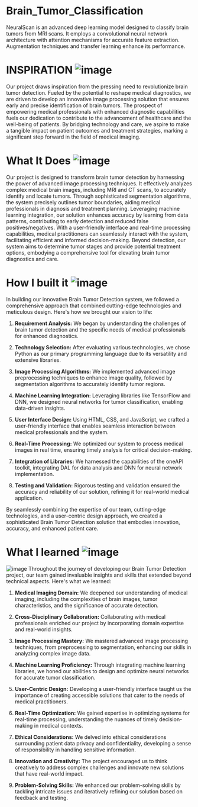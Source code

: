 # Brain_Tumor_Classification
NeuralScan is an advanced deep learning model designed to classify brain tumors from MRI scans. It employs a convolutional neural network architecture with attention mechanisms for accurate feature extraction. Augmentation techniques and transfer learning enhance its performance.

# INSPIRATION ![image](https://user-images.githubusercontent.com/72274851/218500470-ec078b99-0a50-4b06-a2df-c09e47ecc187.png)

Our project draws inspiration from the pressing need to revolutionize brain tumor detection. Fueled by the potential to reshape medical diagnostics, we are driven to develop an innovative image processing solution that ensures early and precise identification of brain tumors. The prospect of empowering medical professionals with enhanced diagnostic capabilities fuels our dedication to contribute to the advancement of healthcare and the well-being of patients. By bridging technology and care, we aspire to make a tangible impact on patient outcomes and treatment strategies, marking a significant step forward in the field of medical imaging.

# What It Does ![image](https://user-images.githubusercontent.com/72274851/218503394-b52dfcc9-0620-4f44-94f5-46a09a5cc970.png)

Our project is designed to transform brain tumor detection by harnessing the power of advanced image processing techniques. It effectively analyzes complex medical brain images, including MRI and CT scans, to accurately identify and locate tumors. Through sophisticated segmentation algorithms, the system precisely outlines tumor boundaries, aiding medical professionals in diagnosis and treatment planning. Leveraging machine learning integration, our solution enhances accuracy by learning from data patterns, contributing to early detection and reduced false positives/negatives. With a user-friendly interface and real-time processing capabilities, medical practitioners can seamlessly interact with the system, facilitating efficient and informed decision-making. Beyond detection, our system aims to determine tumor stages and provide potential treatment options, embodying a comprehensive tool for elevating brain tumor diagnostics and care.

# How I built it ![image](https://user-images.githubusercontent.com/72274851/218502434-f6e66043-0db0-4f85-b7f4-f33b2d33df1f.png)
In building our innovative Brain Tumor Detection system, we followed a comprehensive approach that combined cutting-edge technologies and meticulous design. Here's how we brought our vision to life:

1. **Requirement Analysis:** We began by understanding the challenges of brain tumor detection and the specific needs of medical professionals for enhanced diagnostics.

2. **Technology Selection:** After evaluating various technologies, we chose Python as our primary programming language due to its versatility and extensive libraries.

3. **Image Processing Algorithms:** We implemented advanced image preprocessing techniques to enhance image quality, followed by segmentation algorithms to accurately identify tumor regions.

4. **Machine Learning Integration:** Leveraging libraries like TensorFlow and DNN, we designed neural networks for tumor classification, enabling data-driven insights.

5. **User Interface Design:** Using HTML, CSS, and JavaScript, we crafted a user-friendly interface that enables seamless interaction between medical professionals and the system.

6. **Real-Time Processing:** We optimized our system to process medical images in real time, ensuring timely analysis for critical decision-making.

7. **Integration of Libraries:** We harnessed the capabilities of the oneAPI toolkit, integrating DAL for data analysis and DNN for neural network implementation.

8. **Testing and Validation:** Rigorous testing and validation ensured the accuracy and reliability of our solution, refining it for real-world medical application.

By seamlessly combining the expertise of our team, cutting-edge technologies, and a user-centric design approach, we created a sophisticated Brain Tumor Detection solution that embodies innovation, accuracy, and enhanced patient care.

# What I learned ![image](https://user-images.githubusercontent.com/72274851/218499685-e8d445fc-e35e-4ab5-abc1-c32462592603.png)


![image](https://user-images.githubusercontent.com/72274851/220130227-3c48e87b-3e68-4f1c-b0e4-8e3ad9a4805a.png)
Throughout the journey of developing our Brain Tumor Detection project, our team gained invaluable insights and skills that extended beyond technical aspects. Here's what we learned:

1. **Medical Imaging Domain:** We deepened our understanding of medical imaging, including the complexities of brain images, tumor characteristics, and the significance of accurate detection.

2. **Cross-Disciplinary Collaboration:** Collaborating with medical professionals enriched our project by incorporating domain expertise and real-world insights.

3. **Image Processing Mastery:** We mastered advanced image processing techniques, from preprocessing to segmentation, enhancing our skills in analyzing complex image data.

4. **Machine Learning Proficiency:** Through integrating machine learning libraries, we honed our abilities to design and optimize neural networks for accurate tumor classification.

5. **User-Centric Design:** Developing a user-friendly interface taught us the importance of creating accessible solutions that cater to the needs of medical practitioners.

6. **Real-Time Optimization:** We gained expertise in optimizing systems for real-time processing, understanding the nuances of timely decision-making in medical contexts.

7. **Ethical Considerations:** We delved into ethical considerations surrounding patient data privacy and confidentiality, developing a sense of responsibility in handling sensitive information.

8. **Innovation and Creativity:** The project encouraged us to think creatively to address complex challenges and innovate new solutions that have real-world impact.

9. **Problem-Solving Skills:** We enhanced our problem-solving skills by tackling intricate issues and iteratively refining our solution based on feedback and testing.
